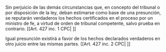 Sin perjuicio de las demás circunstancias que, en concepto del tribunal o por disposición de la ley, deban estimarse como base de una presunción, se reputarán verdaderos los hechos certificados en el proceso por un ministro de fe, a virtud de orden de tribunal competente, salvo prueba en contrario. [[Art. 427 inc. 1 CPC| ]]

Igual presunción existirá a favor de los hechos declarados verdaderos en otro juicio entre las mismas partes. [[Art. 427 inc. 2 CPC| ]]
